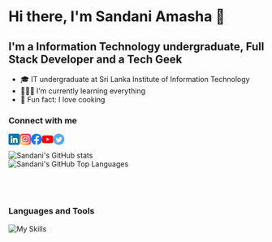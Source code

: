 # Hi there, I'm Sandani Amasha 👋

## I'm a Information Technology undergraduate, Full Stack Developer and a Tech Geek

- 🎓 IT undergraduate at Sri Lanka Institute of Information Technology
- 👨🏻‍💻 I’m currently learning everything
- 👣 Fun fact: I love cooking

### Connect with me

[<img align="left" alt="SandaniAmasha | LinkedIn" width="22px" src="https://raw.githubusercontent.com/SandaniAmasha/SandaniAmasha/master/Images/linkedin.png" />][linkedin]
[<img align="left" alt="SandaniAmasha | Instagram" width="22px" src="https://raw.githubusercontent.com/SandaniAmasha/SandaniAmasha/master/Images/instagram.png" />][instagram]
[<img align="left" alt="SandaniAmasha | Facebook" width="22px" src="https://raw.githubusercontent.com/SandaniAmasha/SandaniAmasha/master/Images/facebook.png" />][facebook]
[<img align="left" alt="SandaniAmasha | YouTube" width="22px" src="https://raw.githubusercontent.com/SandaniAmasha/SandaniAmasha/master/Images/youtube.png" />][youtube]
[<img align="left" alt="SandaniAmasha | Twitter" width="22px" src="https://raw.githubusercontent.com/SandaniAmasha/SandaniAmasha/master/Images/twitter.png" />][twitter]

<br/>
<br/>

<div align="left">
    <img
        alt="Sandani's GitHub stats"
        src='https://github-readme-stats.vercel.app/api?username=SandaniAmasha&show_icons=true&include_all_commits=true&count_private=true&theme=github_dark'
    />
</div>

<div align="left">
    <img
        alt="Sandani's GitHub Top Languages"
        src='https://github-readme-stats.vercel.app/api/top-langs/?username=SandaniAmasha&layout=compact&langs_count=10&theme=github_dark'
    />
</div>

<br/>
<br/>
<br/>

### Languages and Tools

![My Skills](https://skillicons.dev/icons?i=react,nodejs,typescript,python,r,java,html,css,sass,js,php,androidstudio,firebase,mongodb,mysql,aws,azure,docker,vscode,github,materialui,figma,xd)

<br />
<br />

[twitter]: https://twitter.com/
[youtube]: https://www.youtube.com/
[instagram]: https://www.instagram.com/
[facebook]: https://www.facebook.com/
[linkedin]: www.linkedin.com/in/
